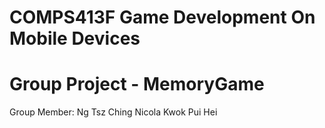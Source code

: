 # COMPS413F Game Development On Mobile Devices
# Group Project - MemoryGame

Group Member:
Ng Tsz Ching Nicola
Kwok Pui Hei

